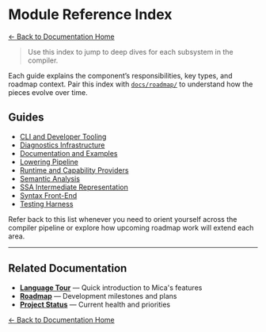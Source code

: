 # Module Reference Index

[← Back to Documentation Home](index.html)

> Use this index to jump to deep dives for each subsystem in the compiler.

Each guide explains the component’s responsibilities, key types, and roadmap
context. Pair this index with [`docs/roadmap/`](roadmap/index.md) to understand
how the pieces evolve over time.

## Guides

- [CLI and Developer Tooling](modules/cli.md)
- [Diagnostics Infrastructure](modules/diagnostics.md)
- [Documentation and Examples](modules/documentation.md)
- [Lowering Pipeline](modules/lowering.md)
- [Runtime and Capability Providers](modules/runtime.md)
- [Semantic Analysis](modules/semantics.md)
- [SSA Intermediate Representation](modules/ir.md)
- [Syntax Front-End](modules/syntax.md)
- [Testing Harness](modules/testing.md)

Refer back to this list whenever you need to orient yourself across the compiler
pipeline or explore how upcoming roadmap work will extend each area.

---

## Related Documentation

- **[Language Tour](tour.html)** — Quick introduction to Mica's features
- **[Roadmap](roadmap/index.html)** — Development milestones and plans
- **[Project Status](status.html)** — Current health and priorities

[← Back to Documentation Home](index.html)
